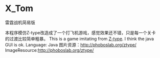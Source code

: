 X_Tom
=====

雷霆战机简易版

本程序模仿Z-type改造成了一个打飞机游戏，感觉效果还不错，只是每一个关卡的过渡比较简单粗暴。
This is a game imitating from <a href=http://phoboslab.org/ztype/>Z-type</a>. I think the java GUI is ok.
Language: Java
图片资源：<a href=http://phoboslab.org/ztype/>http://phoboslab.org/ztype/</a>
ImageResource:<a href=http://phoboslab.org/ztype/>http://phoboslab.org/ztype/</a>
